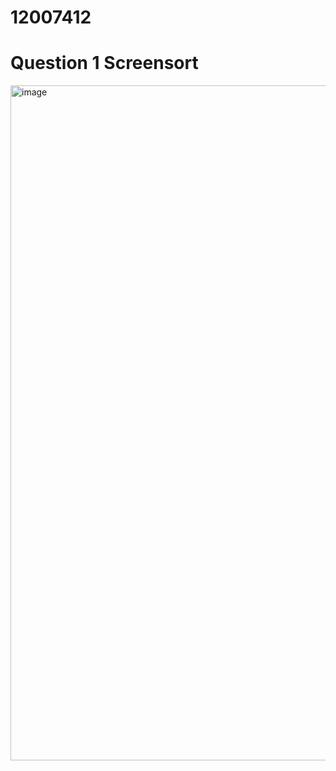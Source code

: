 # 12007412

# Question 1 Screensort
<img width="1080" alt="image" src="https://github.com/vivek9211/12007412/assets/82077595/9577c02a-0085-4a1f-8543-e7e26ecb377c">
